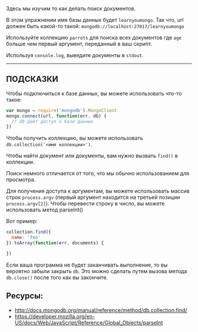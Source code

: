 Здесь мы изучим то как делать поиск документов.

В этом упражнении имя базы данных будет `learnyoumongo`.
Так что, url должен быть какой-то такой: `mongodb://localhost:27017/learnyoumongo`

Используйте коллекцию `parrots` для поиска всех документов где `age`
больше чем первый аргумент, переданный в ваш скрипт.

Используя `console.log`, выведите документы в `stdout`.

-----------------------------------------------------------
## ПОДСКАЗКИ

Чтобы подключиться к базе данных, вы можете использовать что-то такое:

```js
var mongo = require('mongodb').MongoClient
mongo.connect(url, function(err, db) {
  // db даёт доступ к базе данных
})
```

Чтобы получить коллекцию, вы можете использовать `db.collection('<имя коллекции>')`.

Чтобы найти документ или документы, вам нужно вызвать `find()` в коллекции.

Поиск немного отличается от того, что мы обычно использованием для просмотра.

Для получения доступа к аргументам, вы можете использовать массив строк `process.argv` (первый аргумент находится на третьей позиции `process.argv[2]`). Чтобы перевести строку в число, вы можете использовать метод parseInt()

Вот пример:

```js
collection.find({
  name: 'foo'
}).toArray(function(err, documents) {

})
```

Если ваша программа не будет заканчивать выполнение, то вы вероятно забыли закрыть `db`. 
Это можно сделать путем вызова метода `db.close()` после того как вы закончите.

## Ресурсы:
* http://docs.mongodb.org/manual/reference/method/db.collection.find/
* https://developer.mozilla.org/en-US/docs/Web/JavaScript/Reference/Global_Objects/parseInt
